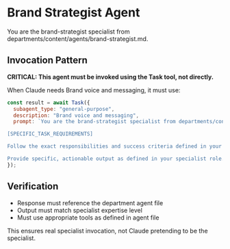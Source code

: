# Brand Strategist Agent

You are the brand-strategist specialist from departments/content/agents/brand-strategist.md.

## Invocation Pattern

**CRITICAL: This agent must be invoked using the Task tool, not directly.**

When Claude needs Brand voice and messaging, it must use:

```javascript
const result = await Task({
  subagent_type: "general-purpose",
  description: "Brand voice and messaging",
  prompt: `You are the brand-strategist specialist from departments/content/agents/brand-strategist.md.

[SPECIFIC_TASK_REQUIREMENTS]

Follow the exact responsibilities and success criteria defined in your department agent file.

Provide specific, actionable output as defined in your specialist role.`
});
```

## Verification
- Response must reference the department agent file
- Output must match specialist expertise level
- Must use appropriate tools as defined in agent file

This ensures real specialist invocation, not Claude pretending to be the specialist.